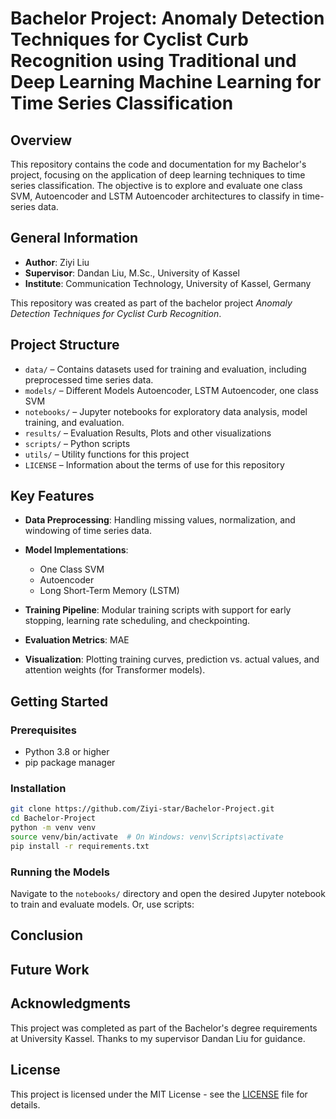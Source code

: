 # Bachelor Project: Anomaly Detection Techniques for Cyclist Curb Recognition using Traditional und Deep Learning Machine Learning for Time Series Classification

## Overview

This repository contains the code and documentation for my Bachelor's project, focusing on the application of deep learning techniques to time series classification. The objective is to explore and evaluate one class SVM, Autoencoder and LSTM Autoencoder architectures to classify in time-series data.

## General Information

- **Author**: Ziyi Liu  
- **Supervisor**: Dandan Liu, M.Sc., University of Kassel  
- **Institute**: Communication Technology, University of Kassel, Germany  

This repository was created as part of the bachelor project *Anomaly Detection Techniques for Cyclist Curb Recognition*.

## Project Structure

- `data/` – Contains datasets used for training and evaluation, including preprocessed time series data.  
- `models/` – Different Models Autoencoder, LSTM Autoencoder, one class SVM
- `notebooks/` – Jupyter notebooks for exploratory data analysis, model training, and evaluation.
- `results/` – Evaluation Results, Plots and other visualizations  
- `scripts/` – Python scripts  
- `utils/` – Utility functions for this project  
- `LICENSE` – Information about the terms of use for this repository  


## Key Features

- **Data Preprocessing**: Handling missing values, normalization, and windowing of time series data.
- **Model Implementations**:
  - One Class SVM
  - Autoencoder
  - Long Short-Term Memory (LSTM)

- **Training Pipeline**: Modular training scripts with support for early stopping, learning rate scheduling, and checkpointing.
- **Evaluation Metrics**: MAE
- **Visualization**: Plotting training curves, prediction vs. actual values, and attention weights (for Transformer models).

## Getting Started

### Prerequisites

- Python 3.8 or higher
- pip package manager

### Installation

```bash
git clone https://github.com/Ziyi-star/Bachelor-Project.git
cd Bachelor-Project
python -m venv venv
source venv/bin/activate  # On Windows: venv\Scripts\activate
pip install -r requirements.txt
```

### Running the Models
Navigate to the `notebooks/` directory and open the desired Jupyter notebook to train and evaluate models. Or, use scripts:



## Conclusion


## Future Work



## Acknowledgments

This project was completed as part of the Bachelor's degree requirements at University Kassel. Thanks to my supervisor Dandan Liu for guidance.

## License

This project is licensed under the MIT License - see the [LICENSE](LICENSE) file for details.


